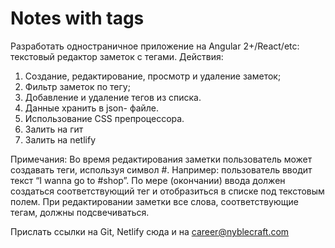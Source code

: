 # Notes with tags

Разработать одностраничное приложение на Angular 2+/React/etc: текстовый редактор заметок с тегами. 
Действия: 
1. Создание, редактирование, просмотр и удаление заметок; 
2. Фильтр заметок по тегу; 
3. Добавление и удаление тегов из списка. 
4. Данные хранить в json- файле. 
5. Использование CSS препроцессора. 
6. Залить на гит 
7. Залить на netlify 
 
Примечания: 
Во время редактирования заметки пользователь может создавать теги, используя символ #. 
Например: пользователь вводит текст “I wanna go to #shop”. По мере (окончании) ввода должен создаться соответствующий тег и отобразиться в списке под текстовым полем. 
При редактировании заметки все слова, соответствующие тегам, должны подсвечиваться. 
 
Прислать ссылки на Git, Netlify сюда и на career@nyblecraft.com
